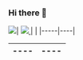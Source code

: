 ### Hi there 👋

<!--
**simba155kor/simba155kor** is a ✨ _special_ ✨ repository because its `README.md` (this file) appears on your GitHub profile.

Here are some ideas to get you started:

- 🔭 I’m currently working on ...
- 🌱 I’m currently learning ...
- 👯 I’m looking to collaborate on ...
- 🤔 I’m looking for help with ...
- 💬 Ask me about ...
- 📫 How to reach me: ...
- 😄 Pronouns: ...
- ⚡ Fun fact: ...
-->


| <a href="https://github.com/simba155kor/github-readme-stats">
  <img src="https://github-readme-stats.vercel.app/api?username=simba155kor&count_private=true&theme=solarized-light"/>
</a> | <a href="https://github.com/simba155kor/github-stats">
 <img src="https://github-readme-stats.vercel.app/api/top-langs/?username=simba155kor&layout=compact" style="float:left"/>
</a> |
|-----|----|

| ---- | ---- |
| ---- | ---- |
